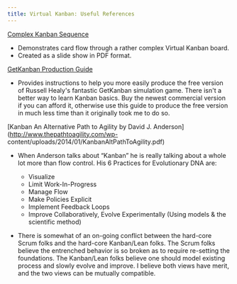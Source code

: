 ```yaml
---
title: Virtual Kanban: Useful References
---
```


[Complex Kanban Sequence](https://www.dropbox.com/s/deuooidw9vivpa9/ComplexKanbanSequence.pdf?dl=0)
+ Demonstrates card flow through a rather complex Virtual Kanban board.
+ Created as a slide show in PDF format.

[GetKanban Production Guide](http://forgingchange.com/reference_info/GetKanbanProductionGuide)
+ Provides instructions to help you more easily produce the free version of Russell Healy's fantastic GetKanban simulation game. There isn't a better way to learn Kanban basics. Buy the newest commercial version if you can afford it, otherwise use this guide to produce the free version in much less time than it originally took me to do so.

 [Kanban An Alternative Path to Agility by David J. Anderson](http://www.thepathtoagility.com/wp- content/uploads/2014/01/KanbanAltPathToAgility.pdf)

  + When Anderson talks about “Kanban” he is really talking about a whole lot more than flow control. His 6 Practices for Evolutionary DNA are:
    - Visualize
    - Limit Work-In-Progress
    - Manage Flow
    - Make Policies Explicit
    - Implement Feedback Loops
    - Improve Collaboratively, Evolve Experimentally (Using models & the scientific method)

  + There is somewhat of an on-going conflict between the hard-core Scrum folks and the hard-core Kanban/Lean folks. The Scrum folks believe the entrenched behavior is so broken as to require re-setting the foundations. The Kanban/Lean folks believe one should model existing process and slowly evolve and improve. I believe both views have merit, and the two views can be mutually compatible.
